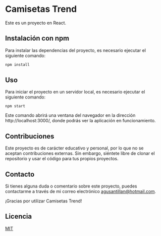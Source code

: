 # Camisetas Trend

Este es un proyecto en React.

## Instalación con npm

Para instalar las dependencias del proyecto, es necesario ejecutar el siguiente comando:

```bash
npm install
```

## Uso
Para iniciar el proyecto en un servidor local, es necesario ejecutar el siguiente comando:
```
npm start
```
Este comando abrirá una ventana del navegador en la dirección http://localhost:3000/, donde podrás ver la aplicación en funcionamiento.


## Contribuciones

Este proyecto es de carácter educativo y personal, por lo que no se aceptan contribuciones externas. Sin embargo, siéntete libre de clonar el repositorio y usar el código para tus propios proyectos.

## Contacto
Si tienes alguna duda o comentario sobre este proyecto, puedes contactarme a través de mi correo electrónico [agusantillan@hotmail.com](mailto:agusantillan@hotmail.com). 

¡Gracias por utilizar Camisetas Trend!
## Licencia
[MIT](https://choosealicense.com/licenses/mit/)
